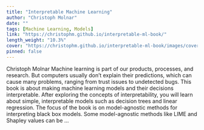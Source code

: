 ```yaml
---
title: "Interpretable Machine Learning"
author: "Christoph Molnar"
date: ""
tags: [Machine Learning, Models]
link: "https://christophm.github.io/interpretable-ml-book/"
length_weight: "10.3%"
cover: "https://christophm.github.io/interpretable-ml-book/images/cover.jpg"
pinned: false
---
```


Christoph Molnar Machine learning is part of our products, processes, and research. But computers usually don’t explain their predictions, which can cause many problems, ranging from trust issues to undetected bugs. This book is about making machine learning models and their decisions interpretable. After exploring the concepts of interpretability, you will learn about simple, interpretable models such as decision trees and linear regression. The focus of the book is on model-agnostic methods for interpreting black box models. Some model-agnostic methods like LIME and Shapley values can be ...

